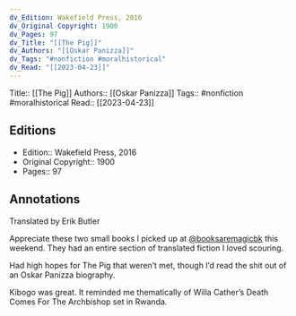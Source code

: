 ```yaml
---
dv_Edition: Wakefield Press, 2016
dv_Original Copyright: 1900
dv_Pages: 97
dv_Title: "[[The Pig]]"
dv_Authors: "[[Oskar Panizza]]"
dv_Tags: "#nonfiction #moralhistorical"
dv_Read: "[[2023-04-23]]"
---
```

Title:: [[The Pig]]
Authors:: [[Oskar Panizza]]
Tags:: #nonfiction #moralhistorical
Read:: [[2023-04-23]]

## Editions
- Edition:: Wakefield Press, 2016
- Original Copyright:: 1900
- Pages:: 97

## Annotations

Translated by Erik Butler

Appreciate these two small books I picked up at [@booksaremagicbk](https://www.instagram.com/booksaremagicbk/) this weekend. They had an entire section of translated fiction I loved scouring.   
  
Had high hopes for The Pig that weren’t met, though I’d read the shit out of an Oskar Panizza biography.   
  
Kibogo was great. It reminded me thematically of Willa Cather’s Death Comes For The Archbishop set in Rwanda.